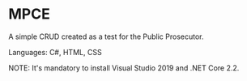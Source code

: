 # MPCE
A simple CRUD created as a test for the Public Prosecutor.

Languages: C#, HTML, CSS

NOTE: It's mandatory to install Visual Studio 2019 and .NET Core 2.2.
